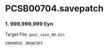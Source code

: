 # PCSB00704.savepatch

### 1. 999,999,999 Eyn

Target File: `gear_save_00.bin`

```
2000003C 3B9AC9FF
```

